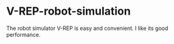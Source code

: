 # V-REP-robot-simulation
The robot simulator V-REP is easy and convenient. I like its good performance.
